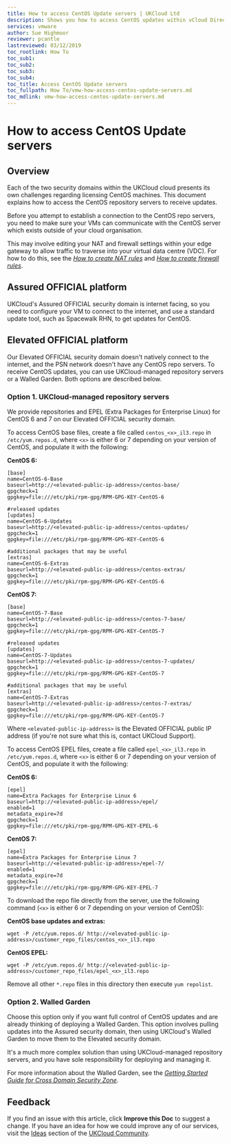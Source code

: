 ```yaml
---
title: How to access CentOS Update servers | UKCloud Ltd
description: Shows you how to access CentOS updates within vCloud Director
services: vmware
author: Sue Highmoor
reviewer: pcantle
lastreviewed: 03/12/2019
toc_rootlink: How To
toc_sub1: 
toc_sub2:
toc_sub3:
toc_sub4:
toc_title: Access CentOS Update servers
toc_fullpath: How To/vmw-how-access-centos-update-servers.md
toc_mdlink: vmw-how-access-centos-update-servers.md
---
```


# How to access CentOS Update servers

## Overview

Each of the two security domains within the UKCloud cloud presents its own challenges regarding licensing CentOS machines. This document explains how to access the CentOS repository servers to receive updates.

Before you attempt to establish a connection to the CentOS repo servers, you need to make sure your VMs can communicate with the CentOS server which exists outside of your cloud organisation.

This may involve editing your NAT and firewall settings within your edge gateway to allow traffic to traverse into your virtual data centre (VDC). For how to do this, see the [*How to create NAT rules*](vmw-how-create-nat-rules.md) and [*How to create firewall rules*](vmw-how-create-firewall-rules.md).

## Assured OFFICIAL platform

UKCloud's Assured OFFICIAL security domain is internet facing, so you need to configure your VM to connect to the internet, and use a standard update tool, such as Spacewalk RHN, to get updates for CentOS.

## Elevated OFFICIAL platform

Our Elevated OFFICIAL security domain doesn't natively connect to the internet, and the PSN network doesn't have any CentOS repo servers. To receive CentOS updates, you can use UKCloud-managed repository servers or a Walled Garden. Both options are described below.

### Option 1. UKCloud-managed repository servers

We provide repositories and EPEL (Extra Packages for Enterprise Linux) for CentOS 6 and 7 on our Elevated OFFICIAL security domain.

To access CentOS base files, create a file called `centos_<x>_il3.repo` in `/etc/yum.repos.d`, where `<x>` is either 6 or 7 depending on your version of CentOS, and populate it with the following:

**CentOS 6:**

```none
[base]
name=CentOS-6-Base
baseurl=http://<elevated-public-ip-address>/centos-base/
gpgcheck=1
gpgkey=file:///etc/pki/rpm-gpg/RPM-GPG-KEY-CentOS-6

#released updates
[updates]
name=CentOS-6-Updates
baseurl=http://<elevated-public-ip-address>/centos-updates/
gpgcheck=1
gpgkey=file:///etc/pki/rpm-gpg/RPM-GPG-KEY-CentOS-6

#additional packages that may be useful
[extras]
name=CentOS-6-Extras
baseurl=http://<elevated-public-ip-address>/centos-extras/
gpgcheck=1
gpgkey=file:///etc/pki/rpm-gpg/RPM-GPG-KEY-CentOS-6
```

**CentOS 7:**

```none
[base]
name=CentOS-7-Base
baseurl=http://<elevated-public-ip-address>/centos-7-base/
gpgcheck=1
gpgkey=file:///etc/pki/rpm-gpg/RPM-GPG-KEY-CentOS-7

#released updates
[updates]
name=CentOS-7-Updates
baseurl=http://<elevated-public-ip-address>/centos-7-updates/
gpgcheck=1
gpgkey=file:///etc/pki/rpm-gpg/RPM-GPG-KEY-CentOS-7

#additional packages that may be useful
[extras]
name=CentOS-7-Extras
baseurl=http://<elevated-public-ip-address>/centos-7-extras/
gpgcheck=1
gpgkey=file:///etc/pki/rpm-gpg/RPM-GPG-KEY-CentOS-7
```

Where `<elevated-public-ip-address>` is the Elevated OFFICIAL public IP address (if you're not sure what this is, contact UKCloud Support).

To access CentOS EPEL files, create a file called `epel_<x>_il3.repo` in `/etc/yum.repos.d`, where `<x>` is either 6 or 7 depending on your version of CentOS, and populate it with the following:

**CentOS 6:**

```none
[epel]
name=Extra Packages for Enterprise Linux 6
baseurl=http://<elevated-public-ip-address>/epel/
enabled=1
metadata_expire=7d
gpgcheck=1
gpgkey=file:///etc/pki/rpm-gpg/RPM-GPG-KEY-EPEL-6
```

**CentOS 7:**

```none
[epel]
name=Extra Packages for Enterprise Linux 7
baseurl=http://<elevated-public-ip-address>/epel-7/
enabled=1
metadata_expire=7d
gpgcheck=1
gpgkey=file:///etc/pki/rpm-gpg/RPM-GPG-KEY-EPEL-7
```

To download the repo file directly from the server, use the following command (`<x>` is either 6 or 7 depending on your version of CentOS):

**CentOS base updates and extras:**

```none
wget -P /etc/yum.repos.d/ http://<elevated-public-ip-address>/customer_repo_files/centos_<x>_il3.repo
```

**CentOS EPEL:**

```none
wget -P /etc/yum.repos.d/ http://<elevated-public-ip-address>/customer_repo_files/epel_<x>_il3.repo
```

Remove all other `*.repo` files in this directory then execute `yum repolist`.

### Option 2. Walled Garden

Choose this option only if you want full control of CentOS updates and are already thinking of deploying a Walled Garden. This option involves pulling updates into the Assured security domain, then using UKCloud's Walled Garden to move them to the Elevated security domain.

It's a much more complex solution than using UKCloud-managed repository servers, and you have sole responsibility for deploying and managing it.

For more information about the Walled Garden, see the [*Getting Started Guide for Cross Domain Security Zone*](../cdsz/cdsz-gs-walled-garden.md).

## Feedback

If you find an issue with this article, click **Improve this Doc** to suggest a change. If you have an idea for how we could improve any of our services, visit the [Ideas](https://community.ukcloud.com/ideas) section of the [UKCloud Community](https://community.ukcloud.com).
